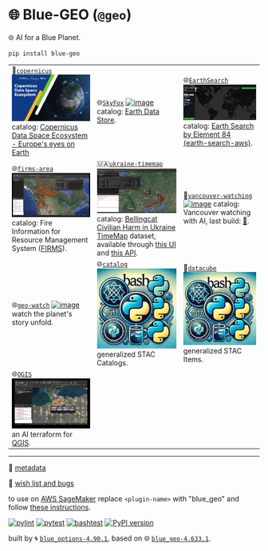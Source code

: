 # 🌐 Blue-GEO (`@geo`)

🌐 AI for a Blue Planet.

```bash
pip install blue-geo
```

|   |   |   |
| --- | --- | --- |
| 🧊[`copernicus`](https://github.com/kamangir/blue-geo/tree/main/blue_geo/catalog/copernicus) [![image](https://github.com/kamangir/assets/blob/main/blue-geo/copernicus.jpg?raw=true)](https://github.com/kamangir/blue-geo/tree/main/blue_geo/catalog/copernicus) catalog: [Copernicus Data Space Ecosystem - Europe's eyes on Earth](https://dataspace.copernicus.eu/) | 🌐[`SkyFox`](https://github.com/kamangir/blue-geo/tree/main/blue_geo/catalog/SkyFox) [![image](https://earthdaily.github.io/EDA-Documentation/Images/EarthDailyEDS.png)](https://github.com/kamangir/blue-geo/tree/main/blue_geo/catalog/SkyFox) catalog: [Earth Data Store](https://earthdaily.github.io/EDA-Documentation/). | 🌐[`EarthSearch`](https://github.com/kamangir/blue-geo/blob/main/blue_geo/catalog/EarthSearch) [![image](https://github.com/kamangir/assets/blob/main/blue-geo/viewer-aws-element84-com.png?raw=true)](https://github.com/kamangir/blue-geo/blob/main/blue_geo/catalog/EarthSearch) catalog: [Earth Search by Element 84 (earth-search-aws)](https://stacindex.org/catalogs/earth-search#/). |
| 🌐[`firms-area`](https://github.com/kamangir/blue-geo/tree/main/blue_geo/catalog/firms) [![image](https://raw.githubusercontent.com/kamangir/assets/main/blue-geo/datacube-firms_area.jpg)](https://github.com/kamangir/blue-geo/tree/main/blue_geo/catalog/firms) catalog: Fire Information for Resource Management System ([FIRMS](https://firms.modaps.eosdis.nasa.gov)). | 🇺🇦[`ukraine-timemap`](https://github.com/kamangir/blue-geo/blob/main/blue_geo/catalog/ukraine_timemap) [![image](https://github.com/kamangir/assets/blob/main/nbs/ukraine-timemap/QGIS.png?raw=true)](https://github.com/kamangir/blue-geo/blob/main/blue_geo/catalog/ukraine_timemap) catalog: [Bellingcat](https://www.bellingcat.com/) [Civilian Harm in Ukraine TimeMap](https://github.com/bellingcat/ukraine-timemap) dataset, available through [this UI](https://ukraine.bellingcat.com/) and [this API](https://bellingcat-embeds.ams3.cdn.digitaloceanspaces.com/production/ukr/timemap/api.json). | 🌈[`vancouver-watching`](https://github.com/kamangir/Vancouver-Watching) [![image](https://kamangir-public.s3.ca-central-1.amazonaws.com/2024-01-06-20-39-46-73614/2024-01-06-20-39-46-73614-2X.gif?raw=true)](https://github.com/kamangir/Vancouver-Watching) catalog: Vancouver watching with AI, last build: [🔗](https://kamangir-public.s3.ca-central-1.amazonaws.com/test_vancouver_watching_ingest/animation.gif). |
| 🌐[`geo-watch`](https://github.com/kamangir/blue-geo/blob/main/blue_geo/watch) [![image](https://kamangir-public.s3.ca-central-1.amazonaws.com/geo-watch-2024-09-06-Jasper-a/geo-watch-2024-09-06-Jasper-a-2X.gif)](https://github.com/kamangir/blue-geo/blob/main/blue_geo/watch) watch the planet's story unfold. | 🌐[`catalog`](https://github.com/kamangir/blue-geo/tree/main/blue_geo/catalog) [![image](https://github.com/kamangir/assets/raw/main/blue-plugin/marquee.png?raw=true)](https://github.com/kamangir/blue-geo/tree/main/blue_geo/catalog) generalized STAC Catalogs. | 🧊[`datacube`](https://github.com/kamangir/blue-geo/tree/main/blue_geo/datacube) [![image](https://github.com/kamangir/assets/raw/main/blue-plugin/marquee.png?raw=true)](https://github.com/kamangir/blue-geo/tree/main/blue_geo/datacube) generalized STAC Items. |
| 🌐[`QGIS`](https://github.com/kamangir/blue-geo/blob/main/blue_geo/QGIS/README.md) [![image](https://raw.githubusercontent.com/kamangir/assets/main/blue-geo/QGIS.jpg)](https://github.com/kamangir/blue-geo/blob/main/blue_geo/QGIS/README.md) an AI terraform for [QGIS](https://www.qgis.org/). |  |  |

---

📜 [metadata](./metadata.yaml)

🎁 [wish list and bugs](https://github.com/kamangir/blue-geo/issues/8)

to use on [AWS SageMaker](https://aws.amazon.com/sagemaker/) replace `<plugin-name>` with "blue_geo" and follow [these instructions](https://github.com/kamangir/notebooks-and-scripts/blob/main/SageMaker.md).

[![pylint](https://github.com/kamangir/blue-geo/actions/workflows/pylint.yml/badge.svg)](https://github.com/kamangir/blue-geo/actions/workflows/pylint.yml) [![pytest](https://github.com/kamangir/blue-geo/actions/workflows/pytest.yml/badge.svg)](https://github.com/kamangir/blue-geo/actions/workflows/pytest.yml) [![bashtest](https://github.com/kamangir/blue-geo/actions/workflows/bashtest.yml/badge.svg)](https://github.com/kamangir/blue-geo/actions/workflows/bashtest.yml) [![PyPI version](https://img.shields.io/pypi/v/blue-geo.svg)](https://pypi.org/project/blue-geo/)

built by 🌀 [`blue_options-4.90.1`](https://github.com/kamangir/awesome-bash-cli), based on 🌐 [`blue_geo-4.633.1`](https://github.com/kamangir/blue-geo).
